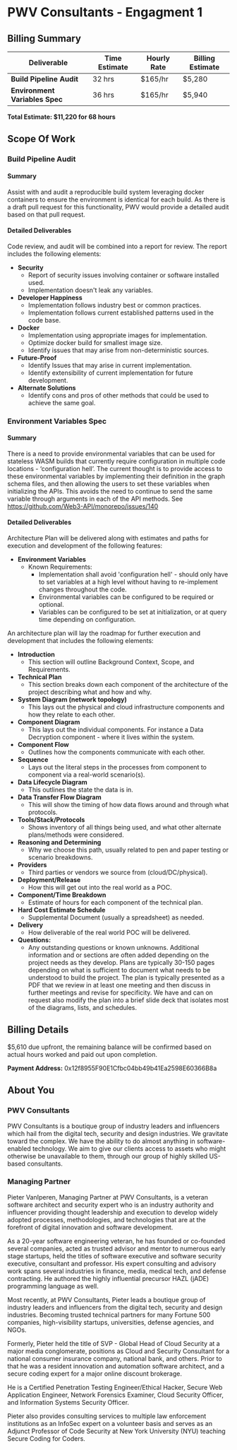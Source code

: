 # PWV Consultants - Engagment 1
## Billing Summary
| Deliverable | Time Estimate | Hourly Rate | Billing Estimate |
|-|-|-|-|
| **Build Pipeline Audit** | 32 hrs | $165/hr | $5,280 |
| **Environment Variables Spec** | 36 hrs | $165/hr | $5,940 |

**Total Estimate: $11,220 for 68 hours**

## Scope Of Work
### Build Pipeline Audit
#### Summary
Assist with and audit a reproducible build system leveraging docker containers to ensure the environment is identical for each build. As there is a draft pull request for this functionality, PWV would provide a detailed audit based on that pull request. 

#### Detailed Deliverables
Code review, and audit will be combined into a report for review. The report includes the following elements:

* **Security**
    * Report of security issues involving container or software installed used.
    * Implementation doesn't leak any variables.
* **Developer Happiness**
    * Implementation follows industry best or common practices.
    * Implementation follows current established patterns used in the code base.
* **Docker**
    * Implementation using appropriate images for implementation.
    * Optimize docker build for smallest image size.
    * Identify issues that may arise from non-deterministic sources.
* **Future-Proof**
    * Identify Issues that may arise in current implementation.
    * Identify extensibility of current implementation for future development.
* **Alternate Solutions**
    * Identify cons and pros of other methods that could be used to achieve the same goal.

### Environment Variables Spec
#### Summary
There is a need to provide environmental variables that can be used for stateless WASM builds that currently require configuration in multiple code locations - ‘configuration hell’. The current thought is to provide access to these environmental variables by implementing their definition in the graph schema files, and then allowing the users to set these variables when initializing the APIs. This avoids the need to continue to send the same variable through arguments in each of the API methods. See https://github.com/Web3-API/monorepo/issues/140

#### Detailed Deliverables
Architecture Plan will be delivered along with estimates and paths for execution and development of the following features:

* **Environment Variables**
    * Known Requirements:
        * Implementation shall avoid 'configuration hell' - should only have to set variables at a high level without having to re-implement changes throughout the code.
        * Environmental variables can be configured to be required or optional.
        * Variables can be configured to be set at initialization, or at query time depending on configuration.

An architecture plan will lay the roadmap for further execution and development that includes the following elements:
* **Introduction**
    * This section will outline Background Context, Scope, and Requirements.
* **Technical Plan**
    * This section breaks down each component of the architecture of the project describing what and how and why.
* **System Diagram (network topology)**
    * This lays out the physical and cloud infrastructure components and how they relate to each other.
* **Component Diagram**
    * This lays out the individual components. For instance a Data Decryption component - where it lives within the system.
* **Component Flow**
    * Outlines how the components communicate with each other.
* **Sequence**
    * Lays out the literal steps in the processes from component to component via a real-world scenario(s).
* **Data Lifecycle Diagram**
    * This outlines the state the data is in.
* **Data Transfer Flow Diagram**
    * This will show the timing of how data flows around and through what protocols.
* **Tools/Stack/Protocols**
    * Shows inventory of all things being used, and what other alternate plans/methods were considered.
* **Reasoning and Determining**
    * Why we choose this path, usually related to pen and paper testing or scenario breakdowns.
* **Providers**
    * Third parties or vendors we source from (cloud/DC/physical).
* **Deployment/Release**
    * How this will get out into the real world as a POC.
* **Component/Time Breakdown**
    * Estimate of hours for each component of the technical plan.
* **Hard Cost Estimate Schedule**
    * Supplemental Document (usually a spreadsheet) as needed.
* **Delivery**
    * How deliverable of the real world POC will be delivered.
* **Questions:**
    * Any outstanding questions or known unknowns. Additional information and or sections are often added depending on the project needs as they develop. Plans are typically 30-150 pages depending on what is sufficient to document what needs to be understood to build the project. The plan is typically presented as a PDF that we review in at least one meeting and then discuss in further meetings and revise for specificity. We have and can on request also modify the plan into a brief slide deck that isolates most of the diagrams, lists, and schedules.

## Billing Details
$5,610 due upfront, the remaining balance will be confirmed based on actual hours worked and paid out upon completion.

**Payment Address:** 0x12f8955F90E1Cfbc04bb49b41Ea2598E60366B8a

## About You
### PWV Consultants
PWV Consultants is a boutique group of industry leaders and influencers which hail from the digital tech, security and design industries. We gravitate toward the complex. We have the ability to do almost anything in software-enabled technology. We aim to give our clients access to assets who might otherwise be unavailable to them, through our group of highly skilled US-based consultants.

### Managing Partner
Pieter VanIperen, Managing Partner at PWV Consultants, is a veteran software architect and security expert who is an industry authority and influencer providing thought leadership and execution to develop widely adopted processes, methodologies, and technologies that are at the forefront of digital innovation and software development.

As a 20-year software engineering veteran, he has founded or co-founded several companies, acted as trusted advisor and mentor to numerous early stage startups, held the titles of software executive and software security executive, consultant and professor. His expert consulting and advisory work spans several industries in finance, media, medical tech, and defense contracting. He authored the highly influential precursor HAZL (jADE) programming language as well.

Most recently, at PWV Consultants, Pieter leads a boutique group of industry leaders and influencers from the digital tech, security and design industries. Becoming trusted technical partners for many Fortune 500 companies, high-visibility startups, universities, defense agencies, and NGOs.

Formerly, Pieter held the title of SVP - Global Head of Cloud Security at a major media conglomerate, positions as Cloud and Security Consultant for a national consumer insurance company, national bank, and others. Prior to that he was a resident innovation and automation software architect, and a secure coding expert for a major online discount brokerage.

He is a Certified Penetration Testing Engineer/Ethical Hacker, Secure Web Application Engineer, Network Forensics Examiner, Cloud Security Officer, and Information Systems Security Officer.

Pieter also provides consulting services to multiple law enforcement institutions as an InfoSec expert on a volunteer basis and serves as an Adjunct Professor of Code Security at New York University (NYU) teaching Secure Coding for Coders.
